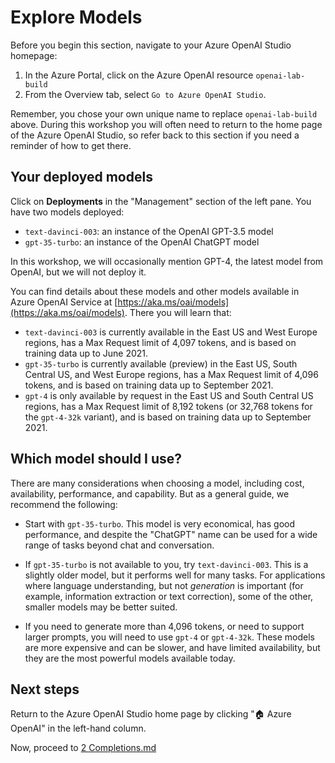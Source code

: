 # Explore Models

Before you begin this section, navigate to your Azure OpenAI Studio homepage:

1. In the Azure Portal, click on the Azure OpenAI resource `openai-lab-build`
1. From the Overview tab, select `Go to Azure OpenAI Studio`.

Remember, you chose your own unique name to replace `openai-lab-build` above. During this workshop you will often need to return to the home page of the Azure OpenAI Studio, so refer back to this section if you need a reminder of how to get there.

## Your deployed models

Click on **Deployments** in the "Management" section of the left pane. You have two models deployed:

* `text-davinci-003`: an instance of the OpenAI GPT-3.5 model
* `gpt-35-turbo`: an instance of the OpenAI ChatGPT model 

In this workshop, we will occasionally mention GPT-4, the latest model from OpenAI, but we will not deploy it.

You can find details about these models and other models available in Azure OpenAI Service at [https://aka.ms/oai/models](https://aka.ms/oai/models). There you will learn that:

* `text-davinci-003` is currently available in the East US and West Europe regions, has a Max Request limit of 4,097 tokens, and is based on training data up to June 2021.
* `gpt-35-turbo` is currently available (preview) in the East US, South Central US, and West Europe regions, has a Max Request limit of 4,096 tokens, and is based on training data up to September 2021.
* `gpt-4` is only available by request in the East US and South Central US regions, has a Max Request limit of 8,192 tokens (or 32,768 tokens for the `gpt-4-32k` variant), and is based on training data up to September 2021.

## Which model should I use?

There are many considerations when choosing a model, including cost, availability, performance, and capability. But as a general guide, we recommend the following:

* Start with `gpt-35-turbo`. This model is very economical, has good performance, and despite the "ChatGPT" name can be used for a wide range of tasks beyond chat and conversation.

* If `gpt-35-turbo` is not available to you, try `text-davinci-003`. This is a slightly older model, but it performs well for many tasks. For applications where language understanding, but not *generation* is important (for example, information extraction or text correction), some of the other, smaller models may be better suited.

* If you need to generate more than 4,096 tokens, or need to support larger prompts, you will need to use `gpt-4` or `gpt-4-32k`. These models are more expensive and can be slower, and have limited availability, but they are the most powerful models available today.

## Next steps

Return to the Azure OpenAI Studio home page by clicking "🏠 Azure OpenAI" in the left-hand column.

Now, proceed to [2 Completions.md](2%20Completions.md) 
